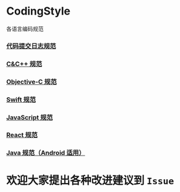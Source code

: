 # CodingStyle
各语言编码规范

### [代码提交日志规范](/SCMCommitLog.md)

### [C&C++ 规范](/C%26C%2B%2B.md)

### [Objective-C 规范](/Objective-C.md)

### [Swift 规范](/swift-style-guide)

### [JavaScript 规范](/JavaScript.md)

### [React 规范](/React.md)

### [Java 规范（Android 适用）](/Java.md)


# 欢迎大家提出各种改进建议到 `Issue`
